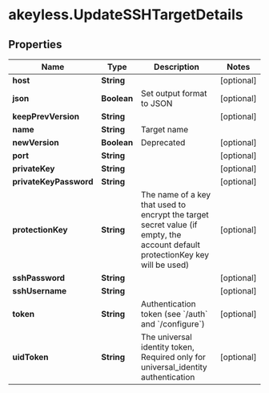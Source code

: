 # akeyless.UpdateSSHTargetDetails

## Properties

Name | Type | Description | Notes
------------ | ------------- | ------------- | -------------
**host** | **String** |  | [optional] 
**json** | **Boolean** | Set output format to JSON | [optional] 
**keepPrevVersion** | **String** |  | [optional] 
**name** | **String** | Target name | 
**newVersion** | **Boolean** | Deprecated | [optional] 
**port** | **String** |  | [optional] 
**privateKey** | **String** |  | [optional] 
**privateKeyPassword** | **String** |  | [optional] 
**protectionKey** | **String** | The name of a key that used to encrypt the target secret value (if empty, the account default protectionKey key will be used) | [optional] 
**sshPassword** | **String** |  | [optional] 
**sshUsername** | **String** |  | [optional] 
**token** | **String** | Authentication token (see &#x60;/auth&#x60; and &#x60;/configure&#x60;) | [optional] 
**uidToken** | **String** | The universal identity token, Required only for universal_identity authentication | [optional] 


